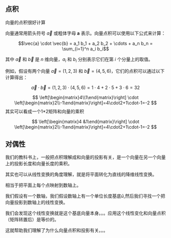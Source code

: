 ## 点积

向量的点积很好计算



向量通常用箭头符号 $\vec{a}$ 或粗体字母 $\mathbf{a}$ 表示。向量点积可以使用以下公式来计算：

$$\vec{a} \cdot \vec{b} = a_1 b_1 + a_2 b_2 + \cdots + a_n b_n = \sum_{i=1}^n a_i b_i$$

其中 $\vec{a}$ 和 $\vec{b}$ 是 $n$ 维向量，$a_i$ 和 $b_i$ 分别表示它们在第 $i$ 个分量上的取值。

例如，假设有两个向量 $\vec{a} = (1,2,3)$ 和 $\vec{b} = (4,5,6)$，它们的点积可以通过以下计算得出：

$$\vec{a} \cdot \vec{b} = (1,2,3) \cdot (4,5,6) = 1 \cdot 4 + 2 \cdot 5 + 3 \cdot 6 = 32$$


$$
\left[\begin{matrix}4\\1\end{matrix}\right] \cdot \left[\begin{matrix}2\\-1\end{matrix}\right]=4\cdot2+1\cdot-1=-2
$$
其实可以看成一个1*2矩阵和向量的乘积


$$
\left[\begin{matrix}4 &1\end{matrix}\right] \cdot \left[\begin{matrix}2\\-1\end{matrix}\right]=4\cdot2+1\cdot-1=-2
$$



## 对偶性

我们的教科书上，一般把点积理解成和向量的投影有关，是一个向量在另一个向量上的投影长度和向量长度的乘积。

其实也可以从线性变换的角度理解，就是将平面转化为直线的降维线性变换。

相当于把平面上每个点映射到数轴上。

我们假设有一个数轴，我们假设数轴上有一个单位长度基底$\hat u$,然后我们寻找一个把向量投影到数轴上的线性变换。

我们会发现这个线性变换就是这个基底向量本身。。。应用这个线性变化和向量点积（矩阵转置后）是等价的。



这就帮助我们理解了为什么向量点积和投影有关。。。



